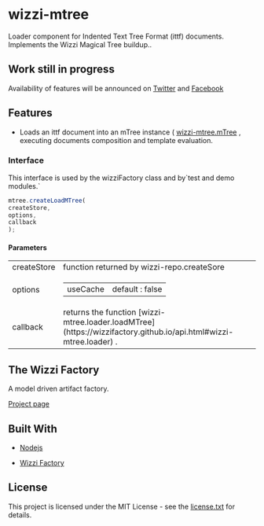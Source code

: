 # wizzi-mtree

Loader component for Indented Text Tree Format (ittf) documents. Implements the Wizzi Magical Tree buildup..

## Work still in progress

Availability of features will be announced
on [Twitter](https://twitter.com/wizziteam) and [Facebook](https://www.facebook.com/wizzifactory)

## Features
* Loads an ittf document into an mTree instance ( [wizzi-mtree.mTree]()
, executing documents composition and template evaluation.
### Interface

<p>This interface is used by the wizziFactory class and by`test and demo modules.`
</p>

```javascript
mtree.createLoadMTree(
createStore,
options,
callback
);
```
#### Parameters

<table>
<tr>
<td>createStore</td>
<td>function returned by wizzi-repo.createSore</td>
</tr>
<tr>
<td>options</td>
<td>

<table>
<tr>
<td>useCache</td>
<td>default : false</td>
</tr>
</table>

</tr>
<tr>
<td>callback</td>
<td>returns the function
[wizzi-mtree.loader.loadMTree](https://wizzifactory.github.io/api.html#wizzi-mtree.loader)
.</tr>
</table>

## The Wizzi Factory

A model driven artifact factory.


<p><a href="https://wizzifactory.github.io/">Project page</a></p>

## Built With
* [Nodejs](https://nodejs.org)

* [Wizzi Factory](https://github.com/wizzifactory)


## License

<p>This project is licensed under the MIT License - see the <a href="license.txt">license.txt</a> for details.</p>

